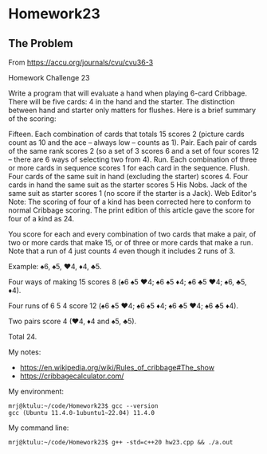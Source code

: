 # Homework23

## The Problem

From https://accu.org/journals/cvu/cvu36-3

Homework Challenge 23

Write a program that will evaluate a hand when playing 6-card Cribbage. There will be five cards: 4 in the hand and the starter. The distinction between hand and starter only matters for flushes. Here is a brief summary of the scoring:

Fifteen. Each combination of cards that totals 15 scores 2 (picture cards count as 10 and the ace – always low – counts as 1).
Pair. Each pair of cards of the same rank scores 2 (so a set of 3 scores 6 and a set of four scores 12 – there are 6 ways of selecting two from 4).
Run. Each combination of three or more cards in sequence scores 1 for each card in the sequence.
Flush. Four cards of the same suit in hand (excluding the starter) scores 4.
Four cards in hand the same suit as the starter scores 5
His Nobs. Jack of the same suit as starter scores 1 (no score if the starter is a Jack).
Web Editor's Note: The scoring of four of a kind has been corrected here to conform to normal Cribbage scoring. The print edition of this article gave the score for four of a kind as 24.

You score for each and every combination of two cards that make a pair, of two or more cards that make 15, or of three or more cards that make a run. Note that a run of 4 just counts 4 even though it includes 2 runs of 3.

Example: ♠6, ♠5, ♥4, ♦4, ♣5.

Four ways of making 15 scores 8 (♠6 ♠5 ♥4; ♠6 ♠5 ♦4; ♠6 ♣5 ♥4; ♠6, ♣5, ♦4).

Four runs of 6 5 4 score 12 (♠6 ♠5 ♥4; ♠6 ♠5 ♦4; ♠6 ♣5 ♥4; ♠6 ♣5 ♦4).

Two pairs score 4 (♥4, ♦4 and ♠5, ♣5).

Total 24.


My notes:

* https://en.wikipedia.org/wiki/Rules_of_cribbage#The_show
* https://cribbagecalculator.com/

My environment:
```
mrj@ktulu:~/code/Homework23$ gcc --version
gcc (Ubuntu 11.4.0-1ubuntu1~22.04) 11.4.0
```

My command line:
```
mrj@ktulu:~/code/Homework23$ g++ -std=c++20 hw23.cpp && ./a.out
```

